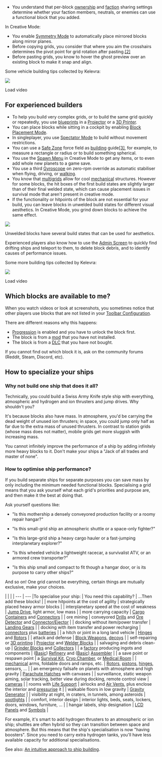 *   You understand that per-block [ownership](https://spaceengineers.wiki.gg/wiki/Ownership "Ownership") and [faction](https://spaceengineers.wiki.gg/wiki/Faction "Faction") sharing settings determine whether your faction members, neutrals, or enemies can use a functional block that you added.

In Creative Mode:

*   You enable [Symmetry Mode](https://spaceengineers.wiki.gg/wiki/Symmetry "Symmetry") to automatically place mirrored blocks along mirror planes.
*   Before copying grids, you consider that where you aim the crosshairs determines the pivot point for grid rotation after pasting.[\[2\]](#cite_note-2)
*   Before pasting grids, you know to hover the ghost preview over an existing block to make it snap and align.

Some vehicle building tips collected by Kelevra:

![](https://i.ytimg.com/vi/CRvfWdjq2c0/hqdefault.jpg)

Load video

## For experienced builders

*   To help you build very complex grids, or to build the same grid quickly or repeatedly, you use [blueprints](https://spaceengineers.wiki.gg/wiki/Blueprint "Blueprint") in a [Projector](https://spaceengineers.wiki.gg/wiki/Projector "Projector") or a [3D Printer](https://spaceengineers.wiki.gg/wiki/3D_Printer "3D Printer").
*   You can place blocks while sitting in a cockpit by enabling [Block Placement Mode](https://spaceengineers.wiki.gg/wiki/Block_Placement_Mode "Block Placement Mode").
*   In singleplayer, you use [Spectator Mode](https://spaceengineers.wiki.gg/wiki/Spectator_Mode "Spectator Mode") to build without movement restrictions.
*   You can use a [Safe Zone](https://spaceengineers.wiki.gg/wiki/Safe_Zone "Safe Zone") force field as [building](https://spaceengineers.wiki.gg/wiki/Building "Building") guide[\[3\]](#cite_note-3), for example, to measure a rectangle or radius or to build something spherical.
*   You use the [Spawn Menu](https://spaceengineers.wiki.gg/wiki/Spawn_Menu "Spawn Menu") in Creative Mode to get any items, or to even add whole new planets to a game save.
*   You use a third [Gyroscope](https://spaceengineers.wiki.gg/wiki/Gyroscope "Gyroscope") on zero-rpm override as automatic stabiliser when flying, driving, or [walking](https://spaceengineers.wiki.gg/wiki/Walker "Walker").
*   You know that [multigrids](https://spaceengineers.wiki.gg/wiki/Grid "Grid") allow for cool [mechanical](https://spaceengineers.wiki.gg/wiki/Mechanical_Blocks "Mechanical Blocks") structures. However for some blocks, the hit boxes of the first build states are slightly larger than of their final welded state, which can cause placement issues in survival mode that aren't present in creative mode.
*   If the functionality or hitpoints of the block are not essential for your build, you can leave blocks in unwelded build states for different visual aesthetics. In Creative Mode, you grind down blocks to achieve the same effect.

[![](https://spaceengineers.wiki.gg/images/thumb/Block_stages.png/320px-Block_stages.png?6d3f92)](https://spaceengineers.wiki.gg/wiki/File:Block_stages.png)

Unwelded blocks have several build states that can be used for aesthetics.

Experienced players also know how to use the [Admin Screen](https://spaceengineers.wiki.gg/wiki/Admin_Screen "Admin Screen") to quickly find drifting ships and teleport to them, to delete block debris, and to identify causes of performance issues.

Some more building tips collected by Kelevra:

![](https://i.ytimg.com/vi/PrtTcMtg9Xo/hqdefault.jpg)

Load video

## Which blocks are available to me?

When you watch videos or look at screenshots, you sometimes notice that other players use blocks that are not listed in your [Toolbar Configuration](https://spaceengineers.wiki.gg/wiki/Tool_Bar "Tool Bar").

There are different reasons why this happens:

*   [Progression](https://spaceengineers.wiki.gg/wiki/Progression "Progression") is enabled and you have to unlock the block first.
*   The block is from a [mod](https://spaceengineers.wiki.gg/wiki/Mods "Mods") that you have not installed.
*   The block is from a [DLC](https://spaceengineers.wiki.gg/wiki/DLC_and_Achievement_Icons "DLC and Achievement Icons") that you have not bought.

If you cannot find out which block it is, ask on the community forums (Reddit, Steam, Discord, etc).

## How to specialize your ships

### Why not build one ship that does it all?

Technically, you could build a Swiss Army Knife style ship with everything, atmospheric and hydrogen and ion thrusters and jump drives. Why shouldn't you?

It's because blocks also have mass. In atmosphere, you'd be carrying the dead weight of unused ion thrusters; in space, you could jump only half as far due to the extra mass of unused thrusters. In contrast to station grids (whose mass does not matter), mobile grids get more sluggish with increasing mass.

You cannot infinitely improve the performance of a ship by adding infinitely more heavy blocks to it. Don't make your ships a "Jack of all trades and master of none".

### How to optimise ship performance?

If you build separate ships for separate purposes you can save mass by only including the minimum needed functional blocks. Specialising a grid means that you ask yourself what each grid's priorities and purpose are, and then make it the best at doing that.

Ask yourself questions like:

*   "Is this mothership a densely conveyored production facility or a roomy repair hangar?"

*   "Is this small-grid ship an atmospheric shuttle or a space-only fighter?"

*   "Is this large-grid ship a heavy cargo hauler or a fast-jumping interplanetary explorer?"

*   "Is this wheeled vehicle a lightweight racecar, a survivalist ATV, or an armored crew transporter?"

*   "Is this ship small and compact to fit though a hangar door, or is its purpose to carry other ships?"

And so on! One grid cannot be everything, certain things are mutually exclusive, make your choices.

|     |     |
| --- | --- |To specialise your ship:
| You need this capability? | ...Then add these blocks! |
| more hitpoints at the cost of agility | strategically placed heavy armor blocks |
| interplanetary speed at the cost of weakness | [Jump Drive](https://spaceengineers.wiki.gg/wiki/Jump_Drive "Jump Drive"), light armor, low mass |
| more carrying capacity | [Cargo Containers](https://spaceengineers.wiki.gg/wiki/Cargo_Container "Cargo Container") and [Connectors](https://spaceengineers.wiki.gg/wiki/Connector "Connector") |
| ore mining | conveyored [Drills](https://spaceengineers.wiki.gg/wiki/Drill "Drill") and [Ore Detector](https://spaceengineers.wiki.gg/wiki/Ore_Detector "Ore Detector") and [Connector/Ejector](https://spaceengineers.wiki.gg/wiki/Connector "Connector") |
| docking without item/power transfer | [Landing Gears](https://spaceengineers.wiki.gg/wiki/Landing_Gear "Landing Gear") |
| docking with item transfer and power recharging | [connectors](https://spaceengineers.wiki.gg/wiki/Connector "Connector") plus [batteries](https://spaceengineers.wiki.gg/wiki/Battery "Battery") |
| a hitch or joint in a long land vehicle | [Hinges](https://spaceengineers.wiki.gg/wiki/Hinge "Hinge") and [Rotors](https://spaceengineers.wiki.gg/wiki/Rotor "Rotor") |
| attack and defense | [Block Weapons](https://spaceengineers.wiki.gg/wiki/Block_Weapons "Block Weapons"), [decoys](https://spaceengineers.wiki.gg/wiki/Decoy "Decoy") |
| self-repairing or [3D printing](https://spaceengineers.wiki.gg/wiki/3D_Printer "3D Printer") | [Projector](https://spaceengineers.wiki.gg/wiki/Projector "Projector") and [Welder Blocks](https://spaceengineers.wiki.gg/wiki/Welder_Block "Welder Block") |
| salvaging and debris clean-up | [Grinder Blocks](https://spaceengineers.wiki.gg/wiki/Grinder_Block "Grinder Block") and [Collectors](https://spaceengineers.wiki.gg/wiki/Collector "Collector") |
| a [factory](https://spaceengineers.wiki.gg/wiki/Production "Production") producing ingots and components | ([Basic](https://spaceengineers.wiki.gg/wiki/Basic_Refinery "Basic Refinery")) [Refinery](https://spaceengineers.wiki.gg/wiki/Refinery "Refinery") and ([Basic)](https://spaceengineers.wiki.gg/wiki/Basic_Assembler "Basic Assembler") [Assembler](https://spaceengineers.wiki.gg/wiki/Assembler "Assembler") |
| a save point or respawn point | a [Survival Kit](https://spaceengineers.wiki.gg/wiki/Survival_Kit "Survival Kit"), [Cryo Chamber](https://spaceengineers.wiki.gg/wiki/Cryo_Chamber "Cryo Chamber"), or [Medical Room](https://spaceengineers.wiki.gg/wiki/Medical_Room "Medical Room") |
| [mechanical](https://spaceengineers.wiki.gg/wiki/Mechanical_Blocks "Mechanical Blocks") arms, foldable doors and ramps, etc. | [Rotors](https://spaceengineers.wiki.gg/wiki/Rotor "Rotor"), [pistons](https://spaceengineers.wiki.gg/wiki/Piston "Piston"), [hinges](https://spaceengineers.wiki.gg/wiki/Hinge "Hinge"), sensors, … |
| an emergency failsafe on planets with atmosphere and high gravity | [Parachute Hatches](https://spaceengineers.wiki.gg/wiki/Parachute_Hatch "Parachute Hatch") with canvases |
| surveillance, static weapon aiming, solar tracking, better view during docking, remote control view | [cameras](https://spaceengineers.wiki.gg/wiki/Camera "Camera") |
| rooms with [Life Support](https://spaceengineers.wiki.gg/wiki/Life_Support "Life Support") | airlocks and [Air Vents](https://spaceengineers.wiki.gg/wiki/Air_Vent "Air Vent"), plus enclose the interior and [pressurise](https://spaceengineers.wiki.gg/wiki/Airtightness "Airtightness") it |
| walkable floors in low gravity | [Gravity Generator](https://spaceengineers.wiki.gg/wiki/Gravity_Generator "Gravity Generator") |
| visibility at night, in craters, in tunnels, among asteroids | [spotlights](https://spaceengineers.wiki.gg/wiki/Spotlight "Spotlight") |
| comfort, interior design | interior lights, beds, seats, lockers, doors, windows, furniture, ... |
| hangar labels, ship designation | [LCD Panels](https://spaceengineers.wiki.gg/wiki/LCD_Panels "LCD Panels") and [Symbols](https://spaceengineers.wiki.gg/wiki/Symbols "Symbols") |

For example, it's smart to add hydrogen thrusters to an atmospheric or ion ship; shuttles are often hybrid so they can transition between space and atmosphere. But this means that the ship's specialisation is now "having boosters". Since you need to carry extra hydrogen tanks, you'll have less available capacity for additional specialisations.

See also: [An intuitive approach to ship building](https://spaceengineers.wiki.gg/wiki/An_intuitive_approach_to_ship_building "An intuitive approach to ship building").
